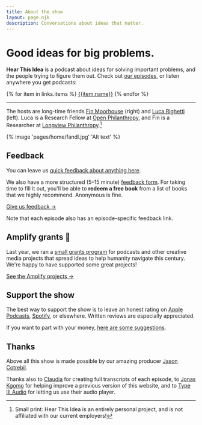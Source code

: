 ```yaml
---
title: About the show
layout: page.njk
description: Conversations about ideas that matter.
---
```


<div
  class="rounded-lg ring-2 ring-slate-200 mb-4 shadow-md sm:bg-contain bg-contain relative
  overflow-hidden p-0 sm:pt-[280px] max-w-[1200px] sm:bg-top bg-top pt-[200px] bg-zinc-800"
  style="background-image: url({{ 'pages/home/hti-mosaic-bw.png' | bgsrcfilter }})"
>
<!-- This div needs some work, e.g. to work on mobile, and to looks nice. Maybe make it yellow. -->
<!-- {% image "pages/home/logo.png" "Podcast cover art" %} -->
<div class="absolute inset-0 bg-gradient-to-t from-transparent to-amber-600 opacity-80 z-0 mix-blend-screen sm:max-h-full max-h-[300px]"></div>
<div class="absolute inset-0 bg-gradient-to-t from-slate-800 to-transparent opacity-100 z-0 mix-blend-multiply from-30% to-50%"></div>
<div class="bg-zinc-800 sm:bg-opacity-50 sm:bg-blend-multiply bg-opacity-70 bg-blend-normal align-middle m-0 z-1 relative sm:p-8 pb-6 p-4">
<h1 class="text-white sm:text-3xl text-2xl">Good ideas for big problems.</h1>
<p class="relative font-sans sm:text-lg text-md text-white p-0 z-10 m-0 mt-6"><b>Hear This Idea</b> is a podcast about ideas for solving important problems, and the people trying to figure them out. Check out <a href='/episodes' class='text-white'>our episodes</a>, or listen anywhere you get podcasts:</p>
<div class="flex flex-wrap md:justify-start justify-start rounded-md mx-auto not-prose mt-4">

{% for item in links.items %}
<a href="{{item.url}}" class="text-center no-underline border mr-3 border-yellow-400 bg-yellow-300 font-sans outline-yellow-500 outline-[3px] px-3 py-1 rounded-lg block outline-offset-[-3px] hover:bg-yellow-200 shadow-sm mb-2 mt-1" target="_blank">{{item.name}}</a>
{% endfor %}

</div>
</div>
<!-- <div class="absolute inset-0 bg-gradient-to-t from-slate-600 to-transparent opacity-80 z-0 mix-blend-multiply hidden"></div> -->
</div>
<hr/>

The hosts are long-time friends [Fin Moorhouse](https://www.finmoorhouse.com) (right) and [Luca Righetti](https://www.lucarighetti.com) (left). Luca is a Research Fellow at [Open Philanthropy](https://openphilanthropy.org/), and Fin is a Researcher at [Longview Philanthropy](https://www.longview.org/).[^1]

[^1]: Small print: Hear This Idea is an entirely personal project, and is not affiliated with our current employers!

{% image 'pages/home/fandl.jpg' 'Alt text' %}

## Feedback

You can leave us [quick feedback about anything here](https://feedback.hearthisidea.com/quick-feedback).

We also have a more structured (5–15 minute) [feedback form](https://feedback.hearthisidea.com/listener). For taking time to fill it out, you'll be able to **redeem a free book** from a list of books that we highly recommend. Anonymous is fine.

<a href='https://feedback.hearthisidea.com/listener' class="text-center no-underline border border-yellow-400 bg-yellow-300 font-sans outline-yellow-500 outline-[3px] my-2 px-3 py-2 rounded-lg inline-block outline-offset-[-3px] hover:bg-yellow-200 shadow-sm">
Give us feedback →
</a>

Note that each episode also has an episode-specific feedback link.

## Amplify grants 📢

Last year, we ran a [small grants program](/grants) for podcasts and other creative media projects that spread ideas to help humanity navigate this century. We're happy to have supported some great projects!

<a href='/amplify-grantees' class="text-center no-underline border border-yellow-400 bg-yellow-300 font-sans outline-yellow-500 outline-[3px] my-2 px-3 py-2 rounded-lg inline-block outline-offset-[-3px] hover:bg-yellow-200 shadow-sm">
See the Amplify projects →
</a>

## Support the show

The best way to support the show is to leave an honest rating on [Apple Podcasts](https://podcasts.apple.com/gb/podcast/hear-this-idea/id1496501781), [Spotify](https://open.spotify.com/show/442fxr9pe0tbDtqEikODch), or elsewhere. Written reviews are especially appreciated.

If you want to part with your money, [here are some suggestions](/donate).

## Thanks

Above all this show is made possible by our amazing producer [Jason Cotrebil](https://audiolift.co/).

Thanks also to [Claudia](https://www.linkedin.com/in/claudia-moorhouse-584077206/) for creating full transcripts of each episode, to [Jonas Kgomo](https://jonas-kgomo.github.io/) for helping improve a previous version of this website, and to [Type III Audio](https://preview.type3.audio/) for letting us use their audio player.
